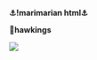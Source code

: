 <b>⚓!marimarian html⚓<b>
  
<b>📍hawkings<b>

<img src="https://entretenimento.plu7.com/wp-content/uploads/2022/05/Stranger-Things-A-quarta-temporada-acabou-de-apresentar-sua-nova.jpg">
